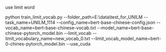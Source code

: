 use limit word

python train_limit_vocab.py --folder_path=E:\data\test_for_UNILM --task_name=UNILM_1114 --config_name=bert-base-chinese-config.json --vocab_name=bert-base-chinese-vocab.txt --model_name=bert-base-chinese-pytorch_model.bin --limit_vocab --limit_vocabulary_name=new_vocab_0.txt --limit_vocab_model_name=bert-0-chines-pytorch_model.bin --use_cuda